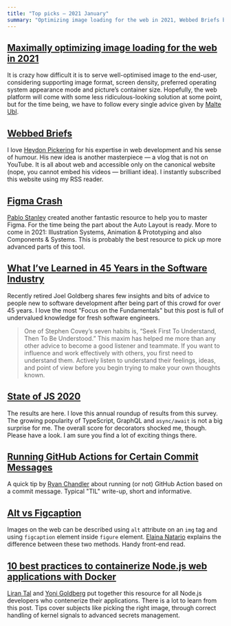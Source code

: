 ```yaml
---
title: "Top picks — 2021 January"
summary: "Optimizing image loading for the web in 2021, Webbed Briefs by Heydon Pickering, Figma crash course by Pablo Stanley, insights after being 45 years in the software industry, the state of JS in 2020, running GitHub actions for certain commit messages, HTML alt attribute vs figcaption element, 10 best practices to containerize Node.js web applications with Docker and more…"
---
```


## [Maximally optimizing image loading for the web in 2021](https://www.industrialempathy.com/posts/image-optimizations/)

It is crazy how difficult it is to serve well-optimised image to the end-user, considering supporting image format, screen density, preferred operating system appearance mode and picture’s container size. Hopefully, the web platform will come with some less ridiculous-looking solution at some point, but for the time being, we have to follow every single advice given by [Malte Ubl](https://twitter.com/cramforce).

## [Webbed Briefs](https://briefs.video)

I love [Heydon Pickering](https://twitter.com/heydonworks) for his expertise in web development and his sense of humour. His new idea is another masterpiece — a vlog that is not on YouTube. It is all about web and accessible only on the canonical website (nope, you cannot embed his videos — brilliant idea). I instantly subscribed this website using my RSS reader.

## [Figma Crash](https://www.figmacrashcourse.com)

[Pablo Stanley](https://twitter.com/pablostanley) created another fantastic resource to help you to master Figma. For the time being the part about the Auto Layout is ready. More to come in 2021: Illustration Systems, Animation & Prototyping and also Components & Systems. This is probably the best resource to pick up more advanced parts of this tool.

## [What I’ve Learned in 45 Years in the Software Industry](https://www.bti360.com/what-ive-learned-in-45-years-in-the-software-industry/)

Recently retired Joel Goldberg shares few insights and bits of advice to people new to software development after being part of this crowd for over 45 years. I love the most "Focus on the Fundamentals" but this post is full of undervalued knowledge for fresh software engineers.

> One of Stephen Covey’s seven habits is, “Seek First To Understand, Then To Be Understood.” This maxim has helped me more than any other advice to become a good listener and teammate. If you want to influence and work effectively with others, you first need to understand them. Actively listen to understand their feelings, ideas, and point of view before you begin trying to make your own thoughts known.

## [State of JS 2020](https://2020.stateofjs.com/)

The results are here. I love this annual roundup of results from this survey. The growing popularity of TypeScript, GraphQL and `async/await` is not a big surprise for me. The overall score for decorators shocked me, though. Please have a look. I am sure you find a lot of exciting things there.

## [Running GitHub Actions for Certain Commit Messages](https://ryangjchandler.co.uk/articles/running-github-actions-for-certain-commit-messages)

A quick tip by [Ryan Chandler](https://twitter.com/ryangjchandler) about running (or not) GitHub Action based on a commit message. Typical "TIL" write-up, short and informative.

## [Alt vs Figcaption](https://thoughtbot.com/blog/alt-vs-figcaption)

Images on the web can be described using `alt` attribute on an `img` tag and using `figcaption` element inside `figure` element. [Elaina Natario](https://twitter.com/elainanatario) explains the difference between these two methods. Handy front-end read.

## [10 best practices to containerize Node.js web applications with Docker](https://snyk.io/blog/10-best-practices-to-containerize-nodejs-web-applications-with-docker/)

[Liran Tal](https://twitter.com/liran_tal) and [Yoni Goldberg](https://twitter.com/goldbergyoni) put together this resource for all Node.js developers who contenerize their applications. There is a lot to learn from this post. Tips cover subjects like picking the right image, through correct handling of kernel signals to advanced secrets management.
